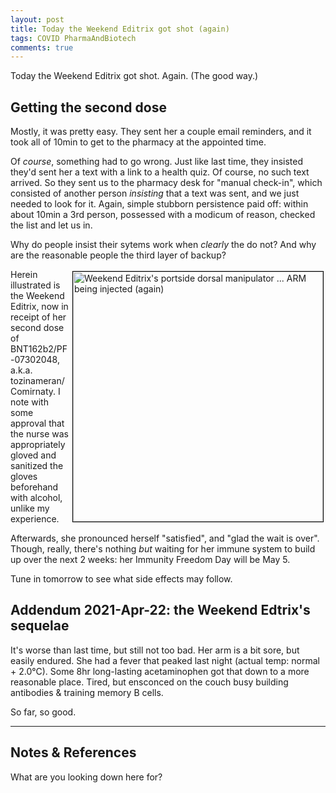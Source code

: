 ```yaml
---
layout: post
title: Today the Weekend Editrix got shot (again)
tags: COVID PharmaAndBiotech 
comments: true
---
```


Today the Weekend Editrix got shot.  Again.  (The good way.)  


## Getting the second dose  

Mostly, it was pretty easy.  They sent her a couple email reminders, and it took all of
10min to get to the pharmacy at the appointed time.  

Of _course_, something had to go wrong.  Just like last time, they insisted they'd sent
her a text with a link to a health quiz.  Of course, no such text arrived.  So they sent
us to the pharmacy desk for "manual check-in", which consisted of another person
_insisting_ that a text was sent, and we just needed to look for it.  Again, simple
stubborn persistence paid off: within about 10min a 3rd person, possessed with a modicum
of reason, checked the list and let us in.  

Why do people insist their sytems work when _clearly_ the do not?  And why are the
reasonable people the third layer of backup?  

<img src="{{ site.baseurl }}/images/2021-04-21-weekend-editrix-got-shot-again-hypo.jpg" width="400" height="400" alt="Weekend Editrix's portside dorsal manipulator ... ARM being injected (again)" title="Weekend Editrix's portside dorsal manipulator ... ARM being injected (again)" style="float: right; margin: 3px 3px 3px 3px; border: 1px solid #000000;"/>
Herein illustrated is the Weekend Editrix, now in receipt of her second dose of
BNT162b2/PF-07302048, a.k.a. tozinameran/Comirnaty.  I note with some approval that the
nurse was appropriately gloved and sanitized the gloves beforehand with alcohol, unlike my
experience.  

Afterwards, she pronounced herself "satisfied", and "glad the wait is over".  Though,
really, there's nothing _but_ waiting for her immune system to build up over the next 2
weeks: her Immunity Freedom Day will be May 5.  

Tune in tomorrow to see what side effects may follow.  


## Addendum 2021-Apr-22: the Weekend Edtrix's sequelae  

It's worse than last time, but still not too bad.  Her arm is a bit sore, but easily endured.
She had a fever that peaked last night (actual temp: normal + 2.0&deg;C).  Some 8hr
long-lasting acetaminophen got that down to a more reasonable place.  Tired, but ensconced
on the couch busy building antibodies &amp; training memory B cells.  

So far, so good.  

---

## Notes &amp; References  

<!--
<sup id="fn1a">[[1]](#fn1)</sup>
<a id="fn1">1</a>: [↩](#fn1a)  
-->

What are you looking down here for?  
